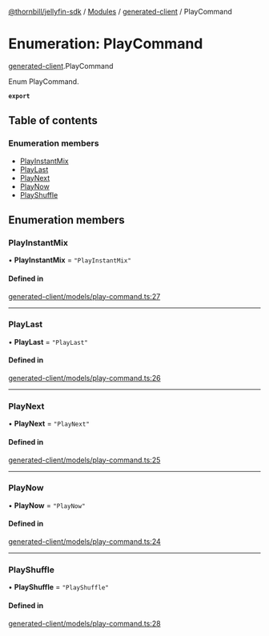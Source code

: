 [@thornbill/jellyfin-sdk](../README.md) / [Modules](../modules.md) / [generated-client](../modules/generated_client.md) / PlayCommand

# Enumeration: PlayCommand

[generated-client](../modules/generated_client.md).PlayCommand

Enum PlayCommand.

**`export`**

## Table of contents

### Enumeration members

- [PlayInstantMix](generated_client.PlayCommand.md#playinstantmix)
- [PlayLast](generated_client.PlayCommand.md#playlast)
- [PlayNext](generated_client.PlayCommand.md#playnext)
- [PlayNow](generated_client.PlayCommand.md#playnow)
- [PlayShuffle](generated_client.PlayCommand.md#playshuffle)

## Enumeration members

### PlayInstantMix

• **PlayInstantMix** = `"PlayInstantMix"`

#### Defined in

[generated-client/models/play-command.ts:27](https://github.com/thornbill/jellyfin-sdk-typescript/blob/b5d0506/src/generated-client/models/play-command.ts#L27)

___

### PlayLast

• **PlayLast** = `"PlayLast"`

#### Defined in

[generated-client/models/play-command.ts:26](https://github.com/thornbill/jellyfin-sdk-typescript/blob/b5d0506/src/generated-client/models/play-command.ts#L26)

___

### PlayNext

• **PlayNext** = `"PlayNext"`

#### Defined in

[generated-client/models/play-command.ts:25](https://github.com/thornbill/jellyfin-sdk-typescript/blob/b5d0506/src/generated-client/models/play-command.ts#L25)

___

### PlayNow

• **PlayNow** = `"PlayNow"`

#### Defined in

[generated-client/models/play-command.ts:24](https://github.com/thornbill/jellyfin-sdk-typescript/blob/b5d0506/src/generated-client/models/play-command.ts#L24)

___

### PlayShuffle

• **PlayShuffle** = `"PlayShuffle"`

#### Defined in

[generated-client/models/play-command.ts:28](https://github.com/thornbill/jellyfin-sdk-typescript/blob/b5d0506/src/generated-client/models/play-command.ts#L28)
